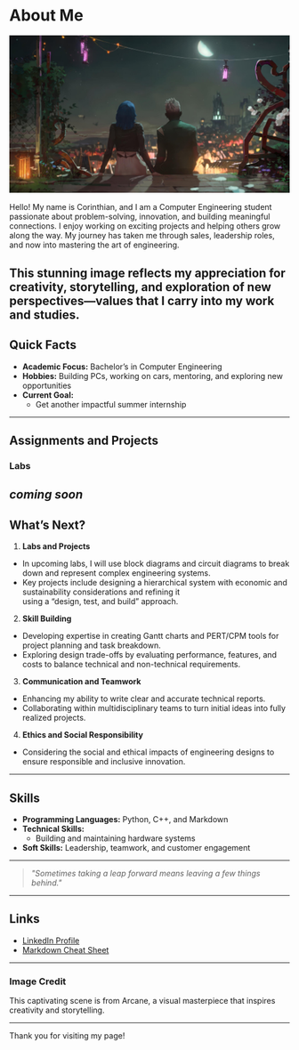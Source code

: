 # About Me

![Arcane Scene](thumb-1920-1384649.jpg)

Hello! My name is Corinthian, and I am a Computer Engineering student passionate about problem-solving, innovation, and building meaningful connections. I enjoy working on exciting projects and helping others grow along the way. My journey has taken me through sales, leadership roles, and now into mastering the art of engineering. 

This stunning image reflects my appreciation for creativity, storytelling, and exploration of new perspectives—values that I carry into my work and studies.
---

## Quick Facts

- **Academic Focus:** Bachelor’s in Computer Engineering
- **Hobbies:** Building PCs, working on cars, mentoring, and exploring new opportunities
- **Current Goal:**
  - Get another impactful summer internship

---

## Assignments and Projects

### Labs
*coming soon*
---
## What’s Next?
1. **Labs and Projects**
  - In upcoming labs, I will use block diagrams and circuit diagrams to break down and represent complex engineering systems.
  - Key projects include designing a hierarchical system with economic and sustainability considerations and refining it   
   using   a “design, test, and build” approach.
2. **Skill Building**
  - Developing expertise in creating Gantt charts and PERT/CPM tools for project planning and task breakdown.
  - Exploring design trade-offs by evaluating performance, features, and costs to balance technical and non-technical            requirements.
3. **Communication and Teamwork**
  - Enhancing my ability to write clear and accurate technical reports.
  - Collaborating within multidisciplinary teams to turn initial ideas into fully realized projects.
4. **Ethics and Social Responsibility**
  - Considering the social and ethical impacts of engineering designs to ensure responsible and inclusive innovation.
---

## Skills

- **Programming Languages:** Python, C++, and Markdown
- **Technical Skills:**
  - Building and maintaining hardware systems
- **Soft Skills:** Leadership, teamwork, and customer engagement

---

> *"Sometimes taking a leap forward means leaving a few things behind."*

---

## Links
- [LinkedIn Profile](https://www.linkedin.com/in/corinthian-bray-5131ab185/)
- [Markdown Cheat Sheet](https://www.markdownguide.org/cheat-sheet/)

---

### Image Credit
This captivating scene is from Arcane, a visual masterpiece that inspires creativity and storytelling.

---
Thank you for visiting my page!
